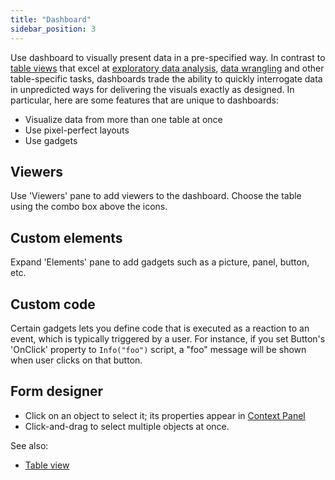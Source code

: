 ```yaml
---
title: "Dashboard"
sidebar_position: 3
---
```


Use dashboard to visually present data in a pre-specified way. In contrast to
[table views](../datagrok/navigation/table-view.md) that excel at
[exploratory data analysis](../datagrok/solutions/domains/use-cases/eda.md),
[data wrangling](../transform/transform.md) and other table-specific tasks, dashboards trade the ability to quickly
interrogate data in unpredicted ways for delivering the visuals exactly as designed. In particular, here are some
features that are unique to dashboards:

* Visualize data from more than one table at once
* Use pixel-perfect layouts
* Use gadgets

## Viewers

Use 'Viewers' pane to add viewers to the dashboard. Choose the table using the combo box above the icons.

## Custom elements

Expand 'Elements' pane to add gadgets such as a picture, panel, button, etc.

## Custom code

Certain gadgets lets you define code that is executed as a reaction to an event, which is typically triggered by a user.
For instance, if you set Button's 'OnClick' property to `Info("foo")` script, a "foo" message will be shown when user
clicks on that button.

## Form designer

* Click on an object to select it; its properties appear in [Context Panel](../datagrok/navigation/panels/panels.md#context-panel)
* Click-and-drag to select multiple objects at once.

See also:

* [Table view](../datagrok/navigation/table-view.md)
